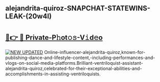 ## alejandrita-quiroz-SNAPCHAT-STATEWINS-LEAK-(20w4l)


# <h2><a href="https://mediaupload.pro?-20M">🔗👉 🔴 Private-P𝚑ot𝚘𝚜-V𝚒d𝚎o</a></h2>

[![NEW UPDATED](https://i.imgur.com/0qMVB7G.gif)](https://mediaupload.pro?-20M)
Online-influencer-alejandrita-quiroz,known-for-publishing-dance-and-lifestyle-content,-including-performances-and-vlogs-on-social-media-platforms.Brilliant-ventriloquist-assistant-alejandrita-quiroz,celebrated-for-their-exceptional-abilities-and-accomplishments-in-assisting-ventriloquists.  